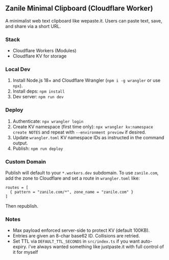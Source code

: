 ## Zanile Minimal Clipboard (Cloudflare Worker)

A minimalist web text clipboard like wepaste.it. Users can paste text, save, and share via a short URL.

### Stack
- Cloudflare Workers (Modules)
- Cloudflare KV for storage

### Local Dev
1. Install Node.js 18+ and Cloudflare Wrangler (`npm i -g wrangler` or use `npx`).
2. Install deps: `npm install`
3. Dev server: `npm run dev`

### Deploy
1. Authenticate: `npx wrangler login`
2. Create KV namespace (first time only): `npx wrangler kv:namespace create NOTES` and repeat with `--environment preview` if desired.
3. Update `wrangler.toml` KV namespace IDs as instructed in the command output.
4. Publish: `npm run deploy`

### Custom Domain
Publish will default to your `*.workers.dev` subdomain. To use `zanile.com`, add the zone to Cloudflare and set a route in `wrangler.toml` like:

```
routes = [
  { pattern = "zanile.com/*", zone_name = "zanile.com" }
]
```

Then republish.

### Notes
- Max payload enforced server-side to protect KV (default 100KB).
- Entries are given an 8-char base62 ID. Collisions are retried.
- Set TTL via `DEFAULT_TTL_SECONDS` in `src/index.ts` if you want auto-expiry.
i've always wanted something like justpaste.it with full control of it for myself
